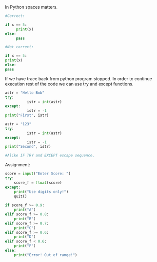 In Python spaces matters.

```python
#Correct:

if x == 5:
     print(x)
else:
     pass

#Not correct: 

if x == 5:
print(x)
else:
pass
```

If we have trace back from python program stopped. In order to continue execution rest of the code we can use try and except functions.

```python
astr = "Hello Bob"
try:
          istr = int(astr)
except:
          istr = -1 
print("First", istr) 
```
```python
astr = "123"
try:
          istr = int(astr)
except:
          istr = -1
print("Second", istr) 

#Alike IF TRY and EXCEPT escape sequence.
```

Assignment: 

```python
score = input("Enter Score: ")
try:
    score_f = float(score)
except:
    print("Use digits only!")
    quit()
   
if score_f >= 0.9:
    print("A")
elif score_f >= 0.8:
    print("B")
elif score_f >= 0.7:
    print("C")
elif score_f >= 0.6:
    print("D")
elif score_f < 0.6:
    print("F")
else:
    print("Error! Out of range!")
```
